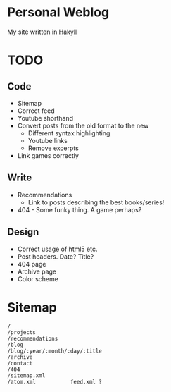 
Personal Weblog
===============

My site written in [Hakyll][]

[Hakyll]: http://jaspervdj.be/hakyll/

TODO
====

Code
----

* Sitemap
* Correct feed
* Youtube shorthand
* Convert posts from the old format to the new
    * Different syntax highlighting
    * Youtube links
    * Remove excerpts
* Link games correctly

Write
-----

* Recommendations
    * Link to posts describing the best books/series!
* 404 - Some funky thing. A game perhaps?

Design
------

* Correct usage of html5 etc.
* Post headers. Date? Title?
* 404 page
* Archive page
* Color scheme

Sitemap
=======

    /
    /projects
    /recommendations
    /blog
    /blog/:year/:month/:day/:title
    /archive
    /contact
    /404
    /sitemap.xml
    /atom.xml           feed.xml ?

